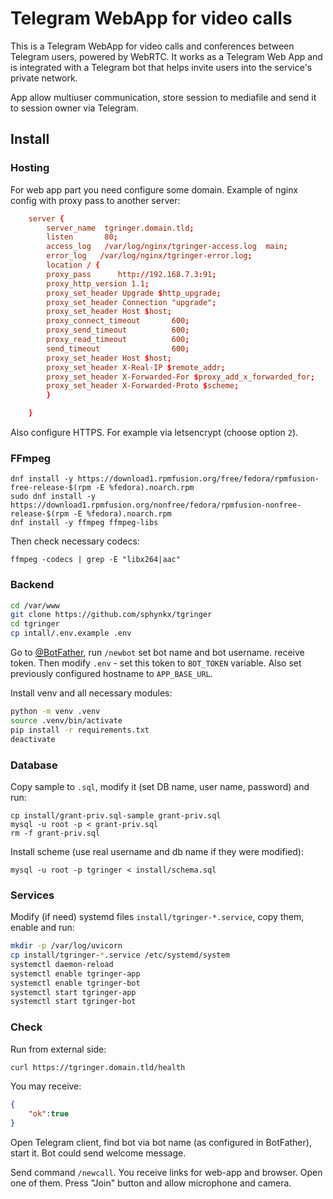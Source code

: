 # Telegram WebApp for video calls
This is a Telegram WebApp for video calls and conferences between Telegram users, powered by WebRTC. It works as a Telegram Web App and is integrated with a Telegram bot that helps invite users into the service's private network.

App allow multiuser communication, store session to mediafile and send it to session owner via Telegram.



## Install

### Hosting
For web app part you need configure some domain. Example of nginx config with proxy pass to another server:
```conf
    server {
        server_name  tgringer.domain.tld;
        listen       80;
        access_log   /var/log/nginx/tgringer-access.log  main;
        error_log   /var/log/nginx/tgringer-error.log;
        location / {
        proxy_pass      http://192.168.7.3:91;
        proxy_http_version 1.1;
        proxy_set_header Upgrade $http_upgrade;
        proxy_set_header Connection "upgrade";
        proxy_set_header Host $host;
        proxy_connect_timeout       600;
        proxy_send_timeout          600;
        proxy_read_timeout          600;
        send_timeout                600;
        proxy_set_header Host $host;
        proxy_set_header X-Real-IP $remote_addr;
        proxy_set_header X-Forwarded-For $proxy_add_x_forwarded_for;
        proxy_set_header X-Forwarded-Proto $scheme;
        }

	}
```
Also configure HTTPS. For example via letsencrypt (choose option `2`).


### FFmpeg
```
dnf install -y https://download1.rpmfusion.org/free/fedora/rpmfusion-free-release-$(rpm -E %fedora).noarch.rpm
sudo dnf install -y https://download1.rpmfusion.org/nonfree/fedora/rpmfusion-nonfree-release-$(rpm -E %fedora).noarch.rpm
dnf install -y ffmpeg ffmpeg-libs
```

Then check necessary codecs:
```
ffmpeg -codecs | grep -E "libx264|aac"
```


### Backend
```bash
cd /var/www
git clone https://github.com/sphynkx/tgringer
cd tgringer
cp intall/.env.example .env
```
Go to [@BotFather](https://t.me/BotFather), run `/newbot` set bot name and bot username. receive token. Then modify `.env` - set this token to `BOT_TOKEN` variable. Also set previously configured hostname to `APP_BASE_URL`.

Install venv and all necessary modules:
```bash
python -m venv .venv
source .venv/bin/activate
pip install -r requirements.txt
deactivate
```


### Database
Copy sample to `.sql`, modify it (set DB name, user name, password) and run:
```
cp install/grant-priv.sql-sample grant-priv.sql
mysql -u root -p < grant-priv.sql
rm -f grant-priv.sql
```

Install scheme (use real username and db name if they were modified):
```
mysql -u root -p tgringer < install/schema.sql
```


### Services
Modify (if need) systemd files `install/tgringer-*.service`, copy them, enable and run:
```bash
mkdir -p /var/log/uvicorn
cp install/tgringer-*.service /etc/systemd/system
systemctl daemon-reload
systemctl enable tgringer-app
systemctl enable tgringer-bot
systemctl start tgringer-app
systemctl start tgringer-bot

```

### Check
Run from external side:
```bash
curl https://tgringer.domain.tld/health
```
You may receive:
```json
{
	"ok":true
}
```
Open Telegram client, find bot via bot name (as configured in BotFather), start it. Bot could send welcome message. 

Send command `/newcall`. You receive links for web-app and browser. Open one of them. Press "Join" button and allow microphone and camera. 

